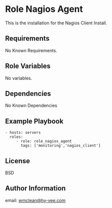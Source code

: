 Role Nagios Agent
=========

This is the installation for the Nagios Client Install.

Requirements
------------

No Known Requirements.

Role Variables
--------------

No variables.

Dependencies
------------

No Known Dependencies

Example Playbook
----------------


    - hosts: servers
      roles:
         - role: role_nagios_agent
           tags: ['monitoring','nagios_client']

License
-------

BSD

Author Information
------------------

email: wmclean@hy-vee.com
